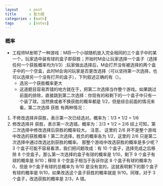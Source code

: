 ```yaml
---
layout     : post
title      : 智力题
categories : [math]
tags       : [notes]
---
```


### 概率
- 工程师M发明了一种游戏：M将一个小球随机放入完全相同的三个盒子中的某一个，玩家选中装有球的盒子即获胜；开始时M会让玩家选择一个盒子（选择任何一个获胜概率均为1/3）;玩家做出选择后，M会打开没有被选择的两个盒子中的一个空盒，此时M会询问玩家是否更改选择（可以坚持第一次选择，也可以选择另一个没有打开的盒子），下列叙述正确的有（）。
  - 选另一个获胜概率更大
  - 这道题目容易弄错的地方就在于，把第二次选择当作整个游戏。如果跳过前面的排除，直接跳到第二次选择：你现有的和剩下的一个盒子中只有一个装了球。当然换或者不换获胜的概率都是 1/2，但是综合前面的情况来看，第二次选择 获胜 有两种情况：
1. 不修改选择并获胜，表示第一次已经选对。概率为：1/3 * 1/2 = 1/6
2. 修改选择并 获胜，表示第一次选错。概率为：2/3 * 1/2 = 2/6
       综上可知，第二次选择中修改选择后获胜的概率较大。
       注意， 这里的 2/6 并不是整个游戏中改选的获胜概率！第二次选择，胜负的概率各为 1/2，这里的 2/6 只是第二次选择中通过改选达到获胜的概率。
       那整个游戏中改选获胜的概率是多少呢？3 个盒子可能不容易看清，我们把问题改成：有 10 个盒子，选择完成之后移除 8 个空盒子。那么第一次选择的盒子有球的概率是 1/10，剩下 9 个盒子有球的概率是 9/10；移除 8 个空盒子相当于告诉你这 8 个盒子有球的概率为 0，但是 9个盒子有球的总概率为 9/10 是没有变的，这就表明剩下的那个盒子有球的概率是 9/10，如果改选这个盒子获胜的概率就是 9/10。同理，对于 3 个盒子，改选获胜的概率是 2/3，A 错。
